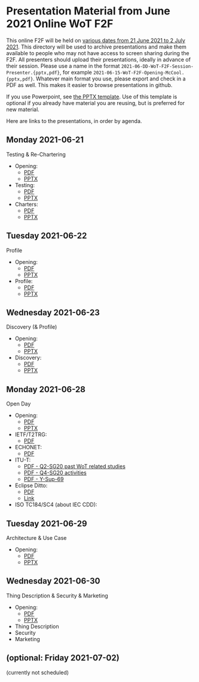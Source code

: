 # Presentation Material from June 2021 Online WoT F2F
This online F2F will be held on
[various dates from 21 June 2021 to 2 July 2021](https://www.w3.org/WoT/IG/wiki/F2F_meeting,_June_2021#Agenda).
This directory will be used to archive presentations and make them available to people
who may not have access to screen sharing during the F2F.
All presenters should upload their presentations, ideally in advance of their session.
Please use a name in the format `2021-06-DD-WoT-F2F-Session-Presenter.{pptx,pdf}`,
for example `2021-06-15-WoT-F2F-Opening-McCool.{pptx,pdf}`.
Whatever main format you use, please export and check in a PDF as well.
This makes it easier to browse presentations in github.

If you use Powerpoint, see 
[the PPTX template](Template-2021-06-DD-WoT-F2F-Session-Presenter.potx).
Use of this template is optional if you already have material you are reusing,
but is preferred for new material.

Here are links to the presentations, in order by agenda.

## Monday 2021-06-21
Testing & Re-Chartering
* Opening:
   - [PDF](2021-06-21-WoT-F2F-Opening-McCool.pdf)
   - [PPTX](2021-06-21-WoT-F2F-Opening-McCool.pptx)
* Testing:
   - [PDF](2021-06-21-WoT-F2F-Testing-McCool.pdf)
   - [PPTX](2021-06-21-WoT-F2F-Testing-McCool.pptx)
* Charters:
   - [PDF](2021-06-21-WoT-F2F-Charters-McCool.pdf)
   - [PPTX](2021-06-21-WoT-F2F-Charters-McCool.pptx)

## Tuesday 2021-06-22
Profile
* Opening:
   - [PDF](2021-06-22-WoT-F2F-Opening-McCool.pdf)
   - [PPTX](2021-06-22-WoT-F2F-Opening-McCool.pptx)
* Profile:
   - [PDF](2021-06-22-WoT-F2F-Profile-Lagally.pdf)
   - [PPTX](2021-06-22-WoT-F2F-Opening-Lagally.pptx)
  
## Wednesday 2021-06-23
Discovery (& Profile)
* Opening:
   - [PDF](2021-06-23-WoT-F2F-Opening-McCool.pdf)
   - [PPTX](2021-06-23-WoT-F2F-Opening-McCool.pptx)
* Discovery:
   - [PDF](2021-06-23-WoT-F2F-Discovery-McCool.pdf)
   - [PPTX](2021-06-23-WoT-F2F-Discovery-McCool.pptx)

## Monday 2021-06-28
Open Day
* Opening:
   - [PDF](2021-06-28-WoT-F2F-Opening-McCool.pdf)
   - [PPTX](2021-06-28-WoT-F2F-Opening-McCool.pptx)
* IETF/T2TRG:
   - [PDF](2021-06-28-WoT-F2F-Open-Day-IETF-T2TRG.pdf)
* ECHONET:
   - [PDF](https://github.com/w3c/wot/blob/main/PRESENTATIONS/2021-03-online-f2f/2021-03-15-ECHONET-Lite-WebAPI-ECHONET-Consortium.pdf)
* ITU-T:
   - [PDF - Q2-SG20 past WoT related studies](2021-06-28-WoT-F2F-Open-Day-ITU-T-Q2-SG20-past.pdf)
   - [PDF - Q4-SG20 activities](2021-06-28-WoT-F2F-Open-Day-ITU-T-Q4-SG20-Activities.pdf)
   - [PDF - Y-Sup-69](2021-06-28-WoT-F2F-Open-Day-ITU-T-Y-Sup-69-Web-DM.pdf)
* Eclipse Ditto:
   - [PDF](2021-06-28-WoT-F2F-EclipseDitto-Jaeckle.pdf)
   - [Link](https://www.eclipse.org/ditto/slides/2021_06_ditto-in-20-min/)
* ISO TC184/SC4 (about IEC CDD):

## Tuesday 2021-06-29
Architecture & Use Case
* Opening:
   - [PDF](2021-06-29-WoT-F2F-Opening-McCool.pdf)
   - [PPTX](2021-06-29-WoT-F2F-Opening-McCool.pptx)

## Wednesday 2021-06-30
Thing Description & Security & Marketing
* Opening:
   - [PDF](2021-06-30-WoT-F2F-Opening-McCool.pdf)
   - [PPTX](2021-06-30-WoT-F2F-Opening-McCool.pptx)
* Thing Description
* Security
* Marketing

## (optional: Friday 2021-07-02)
(currently not scheduled)
